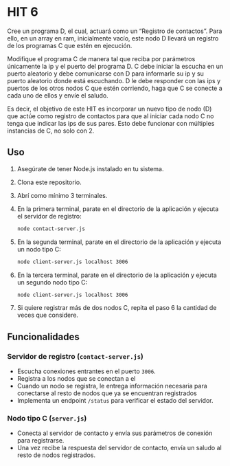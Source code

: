 # HIT 6

Cree un programa D, el cual, actuará como un “Registro de contactos”. Para ello, en un array en ram, inicialmente vacío, este nodo D llevará un registro de los programas C que estén en ejecución.

Modifique el programa C de manera tal que reciba por parámetros únicamente la ip y el puerto del programa D. C debe iniciar la escucha en un puerto aleatorio y debe comunicarse con D para informarle su ip y su puerto aleatorio donde está escuchando. D le debe responder con las ips y puertos de los otros nodos C que estén corriendo, haga que C se conecte a cada uno de ellos y envíe el saludo.

Es decir, el objetivo de este HIT es incorporar un nuevo tipo de nodo (D) que actúe como registro de contactos para que al iniciar cada nodo C no tenga que indicar las ips de sus pares. Esto debe funcionar con múltiples instancias de C, no solo con 2.

## Uso

1. Asegúrate de tener Node.js instalado en tu sistema.
2. Clona este repositorio.
3. Abrí como mínimo 3 terminales.
4. En la primera terminal, parate en el directorio de la aplicación y ejecuta el servidor de registro:

    ```bash
    node contact-server.js
    ```

5. En la segunda terminal, parate en el directorio de la aplicación y ejecuta un nodo tipo C:

    ```bash
    node client-server.js localhost 3006
    ```

6. En la tercera terminal, parate en el directorio de la aplicación y ejecuta un segundo nodo tipo C:

    ```bash
    node client-server.js localhost 3006
    ```

7. Si quiere registrar más de dos nodos C, repita el paso 6 la cantidad de veces que considere.

## Funcionalidades

### Servidor de registro (`contact-server.js`)

-   Escucha conexiones entrantes en el puerto `3006`.
-   Registra a los nodos que se conectan a el
-   Cuando un nodo se registra, le entrega información necesaria para conectarse al resto de nodos que ya se encuentran registrados
-   Implementa un endpoint `/status` para verificar el estado del servidor.

### Nodo tipo C (`server.js`)

-   Conecta al servidor de contacto y envía sus parámetros de conexión para registrarse.
-   Una vez recibe la respuesta del servidor de contacto, envía un saludo al resto de nodos registrados.
